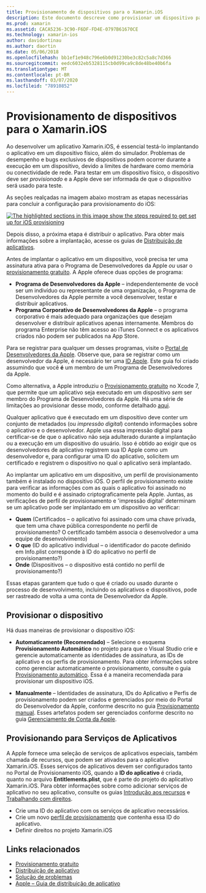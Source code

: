 ```yaml
---
title: Provisionamento de dispositivos para o Xamarin.iOS
description: Este documento descreve como provisionar um dispositivo para que ele possa ser usado para testar um aplicativo. Ele também aborda como configurar um aplicativo para que ele possa usar recursos como notificações por push.
ms.prod: xamarin
ms.assetid: CACA5236-3C90-F6DF-FD4E-0797B61670CE
ms.technology: xamarin-ios
author: davidortinau
ms.author: daortin
ms.date: 05/06/2018
ms.openlocfilehash: bb1ef1e948c796e6b0d91230be3c82c5a8c7d366
ms.sourcegitcommit: eedc6032eb5328115cb0d99ca9c8de48be40b6fa
ms.translationtype: MT
ms.contentlocale: pt-BR
ms.lasthandoff: 03/07/2020
ms.locfileid: "78910852"
---
```

# <a name="device-provisioning-for-xamarinios"></a>Provisionamento de dispositivos para o Xamarin.iOS

Ao desenvolver um aplicativo Xamarin.iOS, é essencial testá-lo implantando o aplicativo em um dispositivo físico, além do simulador. Problemas de desempenho e bugs exclusivos de dispositivos podem ocorrer durante a execução em um dispositivo, devido a limites de hardware como memória ou conectividade de rede. Para testar em um dispositivo físico, o dispositivo deve ser *provisionado* e a Apple deve ser informada de que o dispositivo será usado para teste.

As seções realçadas na imagem abaixo mostram as etapas necessárias para concluir a configuração para provisionamento do iOS:

[![](images/provisioningdiagram.png "The highlighted sections in this image show the steps required to get set up for iOS provisioning")](images/provisioningdiagram.png#lightbox)

Depois disso, a próxima etapa é distribuir o aplicativo. Para obter mais informações sobre a implantação, acesse os guias de [Distribuição de aplicativos](~/ios/deploy-test/app-distribution/index.md).

Antes de implantar o aplicativo em um dispositivo, você precisa ter uma assinatura ativa para o Programa de Desenvolvedores da Apple *ou* usar o [provisionamento gratuito](~/ios/get-started/installation/device-provisioning/free-provisioning.md). A Apple oferece duas opções de programa:

- **Programa de Desenvolvedores da Apple** – independentemente de você ser um indivíduo ou representante de uma organização, o Programa de Desenvolvedores da Apple permite a você desenvolver, testar e distribuir aplicativos.
- **Programa Corporativo de Desenvolvedores da Apple** – o programa corporativo é mais adequado para organizações que desejam desenvolver e distribuir aplicativos apenas internamente. Membros do programa Enterprise não têm acesso ao iTunes Connect e os aplicativos criados não podem ser publicados na App Store.

Para se registrar para qualquer um desses programas, visite o [Portal de Desenvolvedores da Apple](https://developer.apple.com/programs/enroll/). Observe que, para se registrar como um desenvolvedor da Apple, é necessário ter uma [ID Apple](https://appleid.apple.com/). Este guia foi criado assumindo que você **é** um membro de um Programa de Desenvolvedores da Apple.

Como alternativa, a Apple introduziu o [Provisionamento gratuito](~/ios/get-started/installation/device-provisioning/free-provisioning.md) no Xcode 7, que permite que um aplicativo seja executado em um dispositivo *sem* ser membro do Programa de Desenvolvedores da Apple. Há uma série de limitações ao provisionar desse modo, conforme detalhado [aqui](~/ios/get-started/installation/device-provisioning/free-provisioning.md#limitations).

Qualquer aplicativo que é executado em um dispositivo deve conter um conjunto de metadados (ou *impressão digital*) contendo informações sobre o aplicativo e o desenvolvedor. Apple usa essa impressão digital para certificar-se de que o aplicativo não seja adulterado durante a implantação ou a execução em um dispositivo do usuário. Isso é obtido ao exigir que os desenvolvedores de aplicativo registrem sua ID Apple como um desenvolvedor e, para configurar uma ID do aplicativo, solicitem um certificado e registrem o dispositivo no qual o aplicativo será implantado.

Ao implantar um aplicativo em um dispositivo, um perfil de provisionamento também é instalado no dispositivo iOS. O perfil de provisionamento existe para verificar as informações com as quais o aplicativo foi assinado no momento do build e é assinado criptograficamente pela Apple. Juntas, as verificações de perfil de provisionamento e 'impressão digital' determinam se um aplicativo pode ser implantado em um dispositivo ao verificar:

- **Quem** (Certificados – o aplicativo foi assinado com uma chave privada, que tem uma chave pública correspondente no perfil de provisionamento? O certificado também associa o desenvolvedor a uma equipe de desenvolvimento)
- **O que** (ID do aplicativo individual – o identificador do pacote definido em Info.plist corresponde à ID do aplicativo no perfil de provisionamento?)
- **Onde** (Dispositivos – o dispositivo está contido no perfil de provisionamento?)

Essas etapas garantem que tudo o que é criado ou usado durante o processo de desenvolvimento, incluindo os aplicativos e dispositivos, pode ser rastreado de volta a uma conta de Desenvolvedor da Apple.

## <a name="provisioning-your-device"></a>Provisionar o dispositivo

Há duas maneiras de provisionar o dispositivo iOS:

- **Automaticamente (Recomendado)** – Selecione o esquema **Provisionamento Automático** no projeto para que o Visual Studio crie e gerencie automaticamente as identidades de assinatura, as IDs de aplicativo e os perfis de provisionamento. Para obter informações sobre como gerenciar automaticamente o provisionamento, consulte o guia [Provisionamento automático](automatic-provisioning.md). Essa é a maneira recomendada para provisionar um dispositivo iOS.

- **Manualmente** – Identidades de assinatura, IDs do Aplicativo e Perfis de provisionamento podem ser criados e gerenciados por meio do Portal do Desenvolvedor da Apple, conforme descrito no guia [Provisionamento manual](manual-provisioning.md). Esses artefatos podem ser gerenciados conforme descrito no guia [Gerenciamento de Conta da Apple](~/cross-platform/macios/apple-account-management.md).

## <a name="provisioning-for-application-services"></a>Provisionando para Serviços de Aplicativos

A Apple fornece uma seleção de serviços de aplicativos especiais, também chamada de recursos, que podem ser ativados para o aplicativo Xamarin.iOS. Esses serviços de aplicativos devem ser configurados tanto no Portal de Provisionamento iOS, quando a **ID do aplicativo** é criada, quanto no arquivo **Entitlements.plist**, que é parte do projeto do aplicativo Xamarin.iOS. Para obter informações sobre como adicionar serviços de aplicativo no seu aplicativo, consulte os guias [Introdução aos recursos](~/ios/deploy-test/provisioning/capabilities/index.md) e [Trabalhando com direitos](~/ios/deploy-test/provisioning/entitlements.md).

- Crie uma ID do aplicativo com os serviços de aplicativo necessários.
- Crie um novo [perfil de provisionamento](#provisioning-your-device) que contenha essa ID do aplicativo.
- Definir direitos no projeto Xamarin.iOS

## <a name="related-links"></a>Links relacionados

- [Provisionamento gratuito](~/ios/get-started/installation/device-provisioning/free-provisioning.md)
- [Distribuição de aplicativo](~/ios/deploy-test/app-distribution/index.md)
- [Solução de problemas](~/ios/deploy-test/troubleshooting.md)
- [Apple – Guia de distribuição de aplicativo](https://developer.apple.com/library/ios/documentation/IDEs/Conceptual/AppDistributionGuide/Introduction/Introduction.html)
